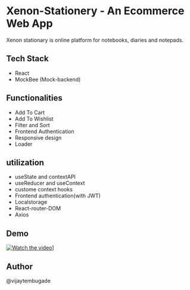 # Xenon-Stationery - An Ecommerce Web App
Xenon stationary is online platform for notebooks, diaries and notepads.

## Tech Stack
- React
- MockBee (Mock-backend)

## Functionalities 

- Add To Cart
- Add To Wishlist
- Filter and Sort
- Frontend Authentication
- Responsive design
- Loader

## utilization
- useState and contextAPI
- useReducer and useContext
- custome context hooks
- Frontend authentication(with JWT)
- Localstorage 
- React-router-DOM
- Axios

## Demo
[![Watch the video](https://i.imgur.com/vKb2F1B.png)](https://youtu.be/86H3AZVDWAQ)]


## Author
@vijaytembugade

